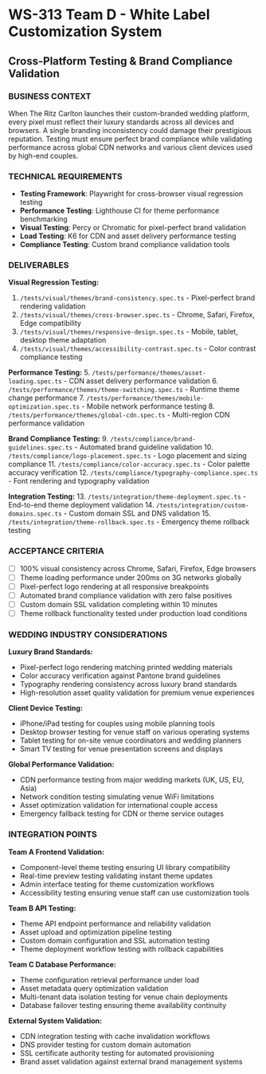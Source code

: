 # WS-313 Team D - White Label Customization System
## Cross-Platform Testing & Brand Compliance Validation

### BUSINESS CONTEXT
When The Ritz Carlton launches their custom-branded wedding platform, every pixel must reflect their luxury standards across all devices and browsers. A single branding inconsistency could damage their prestigious reputation. Testing must ensure perfect brand compliance while validating performance across global CDN networks and various client devices used by high-end couples.

### TECHNICAL REQUIREMENTS
- **Testing Framework**: Playwright for cross-browser visual regression testing
- **Performance Testing**: Lighthouse CI for theme performance benchmarking
- **Visual Testing**: Percy or Chromatic for pixel-perfect brand validation
- **Load Testing**: K6 for CDN and asset delivery performance testing
- **Compliance Testing**: Custom brand compliance validation tools

### DELIVERABLES
**Visual Regression Testing:**
1. `/tests/visual/themes/brand-consistency.spec.ts` - Pixel-perfect brand rendering validation
2. `/tests/visual/themes/cross-browser.spec.ts` - Chrome, Safari, Firefox, Edge compatibility
3. `/tests/visual/themes/responsive-design.spec.ts` - Mobile, tablet, desktop theme adaptation
4. `/tests/visual/themes/accessibility-contrast.spec.ts` - Color contrast compliance testing

**Performance Testing:**
5. `/tests/performance/themes/asset-loading.spec.ts` - CDN asset delivery performance validation
6. `/tests/performance/themes/theme-switching.spec.ts` - Runtime theme change performance
7. `/tests/performance/themes/mobile-optimization.spec.ts` - Mobile network performance testing
8. `/tests/performance/themes/global-cdn.spec.ts` - Multi-region CDN performance validation

**Brand Compliance Testing:**
9. `/tests/compliance/brand-guidelines.spec.ts` - Automated brand guideline validation
10. `/tests/compliance/logo-placement.spec.ts` - Logo placement and sizing compliance
11. `/tests/compliance/color-accuracy.spec.ts` - Color palette accuracy verification
12. `/tests/compliance/typography-compliance.spec.ts` - Font rendering and typography validation

**Integration Testing:**
13. `/tests/integration/theme-deployment.spec.ts` - End-to-end theme deployment validation
14. `/tests/integration/custom-domains.spec.ts` - Custom domain SSL and DNS validation
15. `/tests/integration/theme-rollback.spec.ts` - Emergency theme rollback testing

### ACCEPTANCE CRITERIA
- [ ] 100% visual consistency across Chrome, Safari, Firefox, Edge browsers
- [ ] Theme loading performance under 200ms on 3G networks globally
- [ ] Pixel-perfect logo rendering at all responsive breakpoints
- [ ] Automated brand compliance validation with zero false positives
- [ ] Custom domain SSL validation completing within 10 minutes
- [ ] Theme rollback functionality tested under production load conditions

### WEDDING INDUSTRY CONSIDERATIONS
**Luxury Brand Standards:**
- Pixel-perfect logo rendering matching printed wedding materials
- Color accuracy verification against Pantone brand guidelines
- Typography rendering consistency across luxury brand standards
- High-resolution asset quality validation for premium venue experiences

**Client Device Testing:**
- iPhone/iPad testing for couples using mobile planning tools
- Desktop browser testing for venue staff on various operating systems
- Tablet testing for on-site venue coordinators and wedding planners
- Smart TV testing for venue presentation screens and displays

**Global Performance Validation:**
- CDN performance testing from major wedding markets (UK, US, EU, Asia)
- Network condition testing simulating venue WiFi limitations
- Asset optimization validation for international couple access
- Emergency fallback testing for CDN or theme service outages

### INTEGRATION POINTS
**Team A Frontend Validation:**
- Component-level theme testing ensuring UI library compatibility
- Real-time preview testing validating instant theme updates
- Admin interface testing for theme customization workflows
- Accessibility testing ensuring venue staff can use customization tools

**Team B API Testing:**
- Theme API endpoint performance and reliability validation
- Asset upload and optimization pipeline testing
- Custom domain configuration and SSL automation testing
- Theme deployment workflow testing with rollback capabilities

**Team C Database Performance:**
- Theme configuration retrieval performance under load
- Asset metadata query optimization validation
- Multi-tenant data isolation testing for venue chain deployments
- Database failover testing ensuring theme availability continuity

**External System Validation:**
- CDN integration testing with cache invalidation workflows
- DNS provider testing for custom domain automation
- SSL certificate authority testing for automated provisioning
- Brand asset validation against external brand management systems